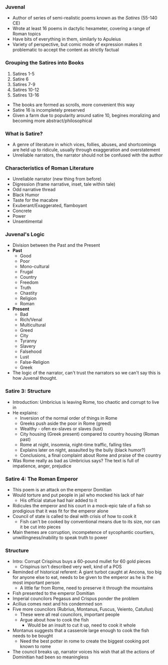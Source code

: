 ### Juvenal
 - Author of series of semi-realistic poems known as the *Satires* (55-140  CE)
 - Wrote at least 16 poems in dactylic hexameter, covering a range of Roman topics
 - Have bits of everything in them, similarly to Apuleius
 - Variety of perspective, but comic mode of expression makes it problematic to accept the content as strictly factual

### Grouping the Satires into Books
 1. Satires 1-5
 2. Satire 6
 3. Satires 7-9
 4. Satires 10-12
 5. Satires 13-16
 - The books are formed as scrolls, more convenient this way
 - Satire 16 is incompletely preserved
 - Given a farm due to popularity around satire 10, begines moralizing and becoming more abstract/philosophical

### What is Satire?
 - A genre  of literature in which vices, follies, abuses, and shortcomings are held up to ridicule, usually through exaggeration and overstatement
 - Unreliable narrators, the narrator should not be confused with the author

### Characteristics of Roman Literature
 - Unreliable narrator (new thing from before)
 - Digression (frame narrative, inset, tale within tale)
 - Odd narrative thread
 - Black Humor
 - Taste for the macabre
 - Exuberant/Exaggerated, flamboyant
 - Concrete
 - Power
 - Unsentimental

### Juvenal's Logic
 - Division between the Past and the Present
 - **Past**
	 - Good
	 - Poor
	 - Mono-cultural
	 - Frugal
	 - Country
	 - Freedom
	 - Truth
	 - Chastity
	 - Religion
	 - Roman
 - **Present**
	 - Bad
	 - Rich/Venal
	 - Multicultural
	 - Greed
	 - City
	 - Tyranny
	 - Slavery
	 - Falsehood
	 - Lust
	 - False-Religion
	 - Greek
 - The logic of the narrator, can't trust the narrators so we can't say this is how Juvenal thought.

### Satire 3: Structure
 - Introduction: Umbricius is leaving Rome, too chaotic and corrupt to live in
 - He explains:
	 - Inversion of the normal order of things in Rome
	 - Greeks push aside the poor in Rome (greed)
	 - Wealthy - ofen ex-slaves or slaves (lust)
	 - City housing (Greek present) compared to country housing (Roman past)
	 - Rome at night, insomnia, night-time traffic, falling tiles
	 - Explains later on night, assaulted by the bully (black humor?)
	 - Conclusions, a final complaint about Rome and praise of the country
 - Was Rome really as bad as Umbricius says? The text is full of impatience, anger, prejudice


### Satire 4: The Roman Emperor
 - This poem is an attack on the emperor Domitian
 - Would torture and put people in jail who mocked his lack of hair
	 - His official statue had hair added to it
 - Ridicules the emperor and his court in a mock-epic tale of a fish so prodigious that it was fit for the emperor alone
 - Council of state is called to deal with crisis of how to cook it
	 - Fish can't be cooked by conventional means due to its size, nor can it be cut into pieces
 - Main themes are corruption, incompetence of sycophantic courtiers, unwillingness/inability to speak truth to power

### Structure
 - Intro: Corrupt Crispinus buys a 60-pound mullet for 60 gold pieces
	 - Crispinus isn't described very well, kind of a POS
 - Reminded of historical referent: A giant turbot caught at Ancona, too big for anyone else to eat, needs to be given to the emperor as he is the most important person
	 - A little far from Rome, need to preserve it through the mountains
 - Fish presented to the emperor Domitian
 - Imperial councilors Pegasus and Crispus ponder the problem
 - Acilius comes next and his condemned son
 - Five more councilors (Rubrius, Montanus, Fuscus, Veiento, Catullus)
	 - These were all real councilors, important people
	 - Argue about how to cook the fish
		 - Would be an insult to cut it up, need to cook it whole
 - Montanus suggests that a casserole large enough to cook the fish needs to be bought
	 - Need the best potter in rome to create the biggest cooking pot known to rome
 - The council breaks up, narrator voices his wish that all the actions of Dominitian had been so meaningless
